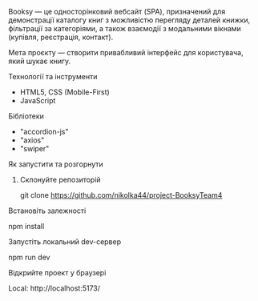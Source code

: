 Booksy — це односторінковий вебсайт (SPA), призначений для демонстрації каталогу
книг з можливістю перегляду деталей книжки, фільтрації за категоріями, а також
взаємодії з модальними вікнами (купівля, реєстрація, контакт).

Мета проєкту — створити привабливий інтерфейс для користувача, який шукає книгу.

Технології та інструменти

- HTML5, CSS (Mobile-First)
- JavaScript

Бібліотеки

- "accordion-js"
- "axios"
- "swiper"

Як запустити та розгорнути

1. Склонуйте репозиторій

   git clone https://github.com/nikolka44/project-BooksyTeam4

Встановіть залежності

npm install

Запустіть локальний dev-сервер

npm run dev

Відкрийте проект у браузері

Local: http://localhost:5173/
